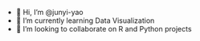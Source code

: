 - 👋 Hi, I’m @junyi-yao
- 🌱 I’m currently learning Data Visualization
- 💞️ I’m looking to collaborate on R and Python projects


<!---
junyi-yao/junyi-yao is a ✨ special ✨ repository because its `README.md` (this file) appears on your GitHub profile.
You can click the Preview link to take a look at your changes.
--->

